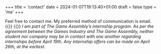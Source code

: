 +++
title = 'contact'
date = 2024-01-07T19:13:40+01:00
draft = false
type = 'me'
+++

Feel free to contact me. My preferred method of communication
is email.
{{<linebreak>}}
{{<linebreak>}}
_I am part of The Game Assembly’s internship program. As per
the agreement between the Games Industry and The Game Assembly,
neither student nor company may be in contact with one another
regarding internships before April 19th. Any internship offers
can be made on April 26th, at the earliest._
